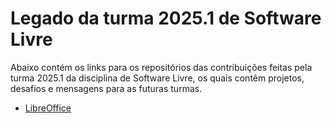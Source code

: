 # Legado da turma 2025.1 de Software Livre

Abaixo contém os links para os repositórios das contribuições feitas pela turma 2025.1 da disciplina de Software Livre, os quais contêm projetos, desafios e mensagens para as futuras turmas. 

 - [LibreOffice](https://github.com/rudneyggf/Projeto_LibreOffice_SoftwareLivre_2025.1)

